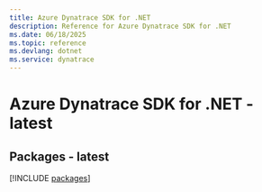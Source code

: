 ```yaml
---
title: Azure Dynatrace SDK for .NET
description: Reference for Azure Dynatrace SDK for .NET
ms.date: 06/18/2025
ms.topic: reference
ms.devlang: dotnet
ms.service: dynatrace
---
```

# Azure Dynatrace SDK for .NET - latest
## Packages - latest
[!INCLUDE [packages](dynatrace-index.md)]